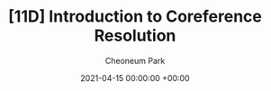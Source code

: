 ---
layout: post
title:  "[11D] Introduction to Coreference Resolution"
date:   2021-04-15 00:00:00 +00:00
categories: journal
author: "Cheoneum Park"
authors: "<strong>Cheoneum Park</strong>, Harksoo Kim"
venue: "Korean Institute of Information Scientists and Engineers"
paper: https://www.dbpia.co.kr/journal/articleDetail?nodeId=NODE10546166
---
